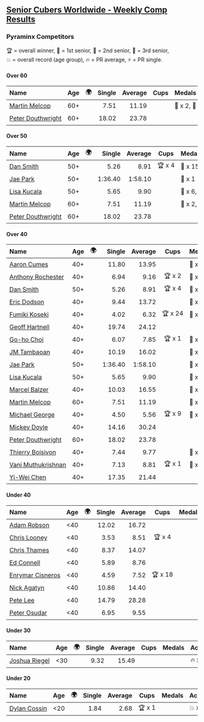 <style>table {white-space: nowrap;}</style>
<link rel="stylesheet" type="text/css" href="/scw-comp/css/flags.css" />

## [Senior Cubers Worldwide - Weekly Comp Results](/scw-comp/results/)
### Pyraminx Competitors

<span style="white-space: nowrap;">🏆 = overall winner</span>, <span style="white-space: nowrap;">🥇 = 1st senior</span>, <span style="white-space: nowrap;">🥈 = 2nd senior</span>, <span style="white-space: nowrap;">🥉 = 3rd senior</span>, <span style="white-space: nowrap;">💥 = overall record (age group)</span>, <span style="white-space: nowrap;">🔥 = PR average</span>, <span style="white-space: nowrap;">⚡ = PR single</span>.

#### Over 60

| Name | Age | 🌍 | Single | Average | Cups | Medals | Achievements |
| :-- | :--: | :--: | --: | --: | :--: | :-- | :-- |
| [Martin Melcop](../../persons/martin_melcop/pyram.md) | 60+ | | 7.51 | 11.19 |  | 🥇 x 2, 🥈 x 1 | 💥 x 3, 🔥 x 3, ⚡ x 3 |
| [Peter Douthwright](../../persons/peter_douthwright/pyram.md) | 60+ | <i class="flag flag-CA" /> | 18.02 | 23.78 |  |  | 🔥 x 1, ⚡ x 1 |

#### Over 50

| Name | Age | 🌍 | Single | Average | Cups | Medals | Achievements |
| :-- | :--: | :--: | --: | --: | :--: | :-- | :-- |
| [Dan Smith](../../persons/dan_smith/pyram.md) | 50+ | <i class="flag flag-US" /> | 5.26 | 8.91 | 🏆 x 4 | 🥇 x 15, 🥈 x 44, 🥉 x 5 | 💥 x 6, 🔥 x 4, ⚡ x 3 |
| [Jae Park](../../persons/jae_park/pyram.md) | 50+ | <i class="flag flag-US" /> | 1:36.40 | 1:58.10 |  | 🥉 x 1 | 🔥 x 1, ⚡ x 1 |
| [Lisa Kucala](../../persons/lisa_kucala/pyram.md) | 50+ | <i class="flag flag-US" /> | 5.65 | 9.90 |  | 🥇 x 6, 🥈 x 8, 🥉 x 23 | 🔥 x 6, ⚡ x 7 |
| [Martin Melcop](../../persons/martin_melcop/pyram.md) | 60+ | | 7.51 | 11.19 |  | 🥇 x 2, 🥈 x 1 | 💥 x 3, 🔥 x 3, ⚡ x 3 |
| [Peter Douthwright](../../persons/peter_douthwright/pyram.md) | 60+ | <i class="flag flag-CA" /> | 18.02 | 23.78 |  |  | 🔥 x 1, ⚡ x 1 |

#### Over 40

| Name | Age | 🌍 | Single | Average | Cups | Medals | Achievements |
| :-- | :--: | :--: | --: | --: | :--: | :-- | :-- |
| [Aaron Cumes](../../persons/aaron_cumes/pyram.md) | 40+ | <i class="flag flag-GB" /> | 11.80 | 13.95 |  | 🥈 x 1, 🥉 x 5 | 🔥 x 2, ⚡ x 4 |
| [Anthony Rochester](../../persons/anthony_rochester/pyram.md) | 40+ | <i class="flag flag-AU" /> | 6.94 | 9.16 | 🏆 x 2 | 🥇 x 4, 🥈 x 3, 🥉 x 1 | 🔥 x 5, ⚡ x 6 |
| [Dan Smith](../../persons/dan_smith/pyram.md) | 50+ | <i class="flag flag-US" /> | 5.26 | 8.91 | 🏆 x 4 | 🥇 x 15, 🥈 x 44, 🥉 x 5 | 💥 x 6, 🔥 x 4, ⚡ x 3 |
| [Eric Dodson](../../persons/eric_dodson/pyram.md) | 40+ | <i class="flag flag-US" /> | 9.44 | 13.72 |  | 🥈 x 1, 🥉 x 4 | 🔥 x 6, ⚡ x 5 |
| [Fumiki Koseki](../../persons/fumiki_koseki/pyram.md) | 40+ | <i class="flag flag-JP" /> | 4.02 | 6.32 | 🏆 x 24 | 🥇 x 24 | 💥 x 2, 🔥 x 5, ⚡ x 5 |
| [Geoff Hartnell](../../persons/geoff_hartnell/pyram.md) | 40+ | <i class="flag flag-GB" /> | 19.74 | 24.12 |  |  | 🔥 x 1, ⚡ x 1 |
| [Go-ho Choi](../../persons/go_ho_choi/pyram.md) | 40+ | <i class="flag flag-KR" /> | 6.07 | 7.85 | 🏆 x 1 | 🥇 x 1 | 🔥 x 1, ⚡ x 1 |
| [JM Tambaoan](../../persons/jm_tambaoan/pyram.md) | 40+ | <i class="flag flag-PH" /> | 10.19 | 16.02 |  | 🥉 x 5 | 🔥 x 2, ⚡ x 3 |
| [Jae Park](../../persons/jae_park/pyram.md) | 50+ | <i class="flag flag-US" /> | 1:36.40 | 1:58.10 |  | 🥉 x 1 | 🔥 x 1, ⚡ x 1 |
| [Lisa Kucala](../../persons/lisa_kucala/pyram.md) | 50+ | <i class="flag flag-US" /> | 5.65 | 9.90 |  | 🥇 x 6, 🥈 x 8, 🥉 x 23 | 🔥 x 6, ⚡ x 7 |
| [Marcel Balzer](../../persons/marcel_balzer/pyram.md) | 40+ | <i class="flag flag-DE" /> | 10.03 | 16.55 |  | 🥉 x 3 | 🔥 x 4, ⚡ x 3 |
| [Martin Melcop](../../persons/martin_melcop/pyram.md) | 60+ | | 7.51 | 11.19 |  | 🥇 x 2, 🥈 x 1 | 💥 x 3, 🔥 x 3, ⚡ x 3 |
| [Michael George](../../persons/michael_george/pyram.md) | 40+ | <i class="flag flag-GB" /> | 4.50 | 5.56 | 🏆 x 9 | 🥇 x 10 | 💥 x 3, 🔥 x 3, ⚡ x 2 |
| [Mickey Doyle](../../persons/mickey_doyle/pyram.md) | 40+ | <i class="flag flag-US" /> | 14.16 | 30.24 |  |  | 🔥 x 1, ⚡ x 2 |
| [Peter Douthwright](../../persons/peter_douthwright/pyram.md) | 60+ | <i class="flag flag-CA" /> | 18.02 | 23.78 |  |  | 🔥 x 1, ⚡ x 1 |
| [Thierry Boisivon](../../persons/thierry_boisivon/pyram.md) | 40+ | <i class="flag flag-FR" /> | 7.44 | 9.77 |  | 🥈 x 1 | 🔥 x 1, ⚡ x 1 |
| [Vani Muthukrishnan](../../persons/vani_muthukrishnan/pyram.md) | 40+ | <i class="flag flag-IN" /> | 7.13 | 8.81 | 🏆 x 1 | 🥇 x 2, 🥈 x 1 | 🔥 x 2, ⚡ x 2 |
| [Yi-Wei Chen](../../persons/yi_wei_chen/pyram.md) | 40+ | <i class="flag flag-TW" /> | 17.35 | 21.44 |  |  | 🔥 x 1, ⚡ x 1 |

#### Under 40

| Name | Age | 🌍 | Single | Average | Cups | Medals | Achievements |
| :-- | :--: | :--: | --: | --: | :--: | :-- | :-- |
| [Adam Robson](../../persons/adam_robson/pyram.md) | <40 | <i class="flag flag-GB" /> | 12.02 | 16.72 |  |  | 🔥 x 2, ⚡ x 3 |
| [Chris Looney](../../persons/chris_looney/pyram.md) | <40 | <i class="flag flag-US" /> | 3.53 | 8.51 | 🏆 x 4 |  | 💥 x 1, 🔥 x 4, ⚡ x 4 |
| [Chris Thames](../../persons/chris_thames/pyram.md) | <40 | <i class="flag flag-US" /> | 8.37 | 14.07 |  |  | 🔥 x 6, ⚡ x 7 |
| [Ed Connell](../../persons/ed_connell/pyram.md) | <40 | <i class="flag flag-IE" /> | 5.89 | 8.76 |  |  | 🔥 x 7, ⚡ x 8 |
| [Enrymar Cisneros](../../persons/enrymar_cisneros/pyram.md) | <40 | <i class="flag flag-VE" /> | 4.59 | 7.52 | 🏆 x 18 |  | 🔥 x 2, ⚡ x 1 |
| [Nick Agatyn](../../persons/nick_agatyn/pyram.md) | <40 | <i class="flag flag-AU" /> | 10.86 | 14.40 |  |  | 🔥 x 3, ⚡ x 3 |
| [Pete Lee](../../persons/pete_lee/pyram.md) | <40 | <i class="flag flag-GB" /> | 14.79 | 28.28 |  |  | 🔥 x 1, ⚡ x 2 |
| [Peter Osudar](../../persons/peter_osudar/pyram.md) | <40 | <i class="flag flag-CA" /> | 6.95 | 9.55 |  |  | 🔥 x 1, ⚡ x 1 |

#### Under 30

| Name | Age | 🌍 | Single | Average | Cups | Medals | Achievements |
| :-- | :--: | :--: | --: | --: | :--: | :-- | :-- |
| [Joshua Riegel](../../persons/joshua_riegel/pyram.md) | <30 | <i class="flag flag-US" /> | 9.32 | 15.49 |  |  | 🔥 x 4, ⚡ x 2 |

#### Under 20

| Name | Age | 🌍 | Single | Average | Cups | Medals | Achievements |
| :-- | :--: | :--: | --: | --: | :--: | :-- | :-- |
| [Dylan Cossin](../../persons/dylan_cossin/pyram.md) | <20 | <i class="flag flag-US" /> | 1.84 | 2.68 | 🏆 x 1 |  | 💥 x 1, 🔥 x 1, ⚡ x 1 |


<!-- Global site tag (gtag.js) - Google Analytics -->
<script async src="https://www.googletagmanager.com/gtag/js?id=UA-86348435-3"></script>
<script>window.dataLayer = window.dataLayer || []; function gtag() {dataLayer.push(arguments);} gtag('js', new Date()); gtag('config', 'UA-86348435-3');</script>
